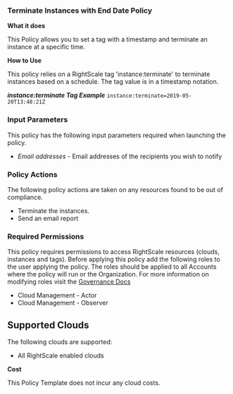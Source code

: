 ### Terminate Instances with End Date Policy

**What it does**

This Policy allows you to set a tag with a timestamp and terminate an instance at a specific time. 

**How to Use**

This policy relies on a RightScale tag 'instance:terminate' to terminate instances based on a schedule.  The tag value is in a timestamp notation.

***instance:terminate Tag Example***
`instance:terminate=2019-05-20T13:48:21Z`


### Input Parameters

This policy has the following input parameters required when launching the policy.

- *Email addresses* - Email addresses of the recipients you wish to notify

### Policy Actions

The following policy actions are taken on any resources found to be out of compliance.

- Terminate the instances. 
- Send an email report

### Required Permissions

This policy requires permissions to access RightScale resources (clouds, instances and tags).  Before applying this policy add the following roles to the user applying the policy.  The roles should be applied to all Accounts where the policy will run or the Organization. For more information on modifying roles visit the [Governance Docs](https://docs.rightscale.com/cm/ref/user_roles.html)

- Cloud Management - Actor
- Cloud Management - Observer

## Supported Clouds

The following clouds are supported:
- All RightScale enabled clouds

**Cost**

This Policy Template does not incur any cloud costs.
